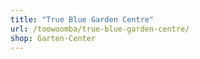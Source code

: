 ```yaml
---
title: "True Blue Garden Centre"
url: /toowoomba/true-blue-garden-centre/
shop: Garten-Center
---
```

